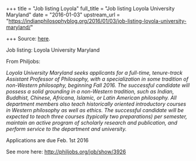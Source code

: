 +++
title = "Job listing Loyola"
full_title = "Job listing Loyola University Maryland"
date = "2016-01-03"
upstream_url = "https://indianphilosophyblog.org/2016/01/03/job-listing-loyola-university-maryland/"

+++
Source: [here](https://indianphilosophyblog.org/2016/01/03/job-listing-loyola-university-maryland/).

Job listing: Loyola University Maryland

From Philjobs:

*Loyola University Maryland seeks applicants for a full-time,
tenure-track Assistant Professor of Philosophy, with a specialization in
some tradition of non-Western philosophy, beginning Fall 2016. The
successful candidate will possess a solid grounding in a non-Western
tradition, such as Indian, Buddhist, Chinese, Africana, Islamic, or
Latin American philosophy. All department members also teach
historically oriented introductory courses in Western philosophy as well
as ethics. The successful candidate will be expected to teach three
courses (typically two preparations) per semester, maintain an active
program of scholarly research and publication, and perform service to
the department and university.*

Applications are due Feb. 1st 2016

See more here: <http://philjobs.org/job/show/3926>

